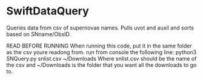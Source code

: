 # SwiftDataQuery
Queries data from csv of supernovae names. Pulls uvot and auxil and sorts based on SNname/ObsID.

READ BEFORE RUNNING
When running this code, put it in the same folder as the csv youre readong from.
run from console the following line:
python3 SNQuery.py snlist.csv ~/Downloads
Where snlist.csv should be the name of the csv and ~/Downloads is the folder that you want all the downloads to go to.

